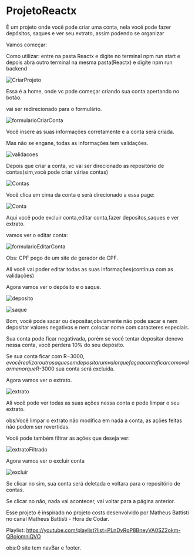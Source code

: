 # ProjetoReactx
È um projeto onde você pode criar uma conta, nela você pode fazer depósitos, saques e ver seu extrato, assim podendo se organizar

Vamos começar:

Como utilizar:
entre na pasta Reactx e digite no terminal npm run start e depois abra outro terminal na mesma pasta(Reactx) e digite npm run backend

![CriarProjeto](https://user-images.githubusercontent.com/119535029/208479829-7d667ccf-b854-4fe5-bbcc-6d944c62fb6a.png)

Essa é a home, onde vc pode começar criando sua conta apertando no botão.

vai ser redirecionado para o formulário.

![formularioCriarConta](https://user-images.githubusercontent.com/119535029/208480840-98a5c365-4942-4add-aa19-b9a81ad8de31.png)

Você insere as suas informações corretamente e a conta será criada.

Mas não se engane, todas as informações tem validações.

![validacoes](https://user-images.githubusercontent.com/119535029/208481842-669c8969-d5a5-4fa0-827a-206c1bd03073.png)

Depois que criar a conta, vc vai ser direcionado as repositório de contas(sim,você pode criar várias contas)

![Contas](https://user-images.githubusercontent.com/119535029/208483021-164ac755-de9e-4e8b-8dc9-5c14aa997e68.png)

Você clica em cima da conta e será direcionado a essa page:

![Conta](https://user-images.githubusercontent.com/119535029/208483357-9bfa5a11-402f-4544-94dc-35f1f41444f3.png)

Aqui você pode excluir conta,editar conta,fazer depositos,saques e ver extrato.

vamos ver o editar conta:

![formularioEditarConta](https://user-images.githubusercontent.com/119535029/208483945-d8c8e1f0-5f53-494c-b7b6-4aac1c2c7eb0.png)

Obs: CPF pego de um site de gerador de CPF.

Ali você vai poder editar todas as suas informações(continua com as validações)

Agora vamos ver o depósito e o saque.

![deposito](https://user-images.githubusercontent.com/119535029/208485863-8029db00-61d3-4fb7-a8d4-9e2ff7fbcad2.png)

![saque](https://user-images.githubusercontent.com/119535029/208485935-8b8864f5-8ddf-4094-ba00-3d13d584741c.png)

Bom, você pode sacar ou depositar,obviamente não pode sacar e nem depositar valores negativos e nem colocar nome com caracteres especiais.

Sua conta pode ficar negativada, porém se você tentar depositar denovo nessa conta, você perdera 10% do seu depósito.

Se sua conta ficar com R$-3000,e você realizar outro saque sem depositar um valor que faça a conta ficar com o valor menor que R$-3000 sua conta será excluida.

Agora vamos ver o extrato.

![extrato](https://user-images.githubusercontent.com/119535029/208486973-2d13b3f7-49f8-4371-8bcd-164ac68a9e84.png)

Ali você pode ver todas as suas ações nessa conta e pode limpar o seu extrato.

obs:Você limpar o extrato não modifica em nada a conta, as ações feitas não podem ser revertidas.

Você pode também filtrar as ações que deseja ver:

![extratoFiltrado](https://user-images.githubusercontent.com/119535029/208487425-44533056-3eb9-49b4-af82-e9891438765d.png)

Agora vamos ver o excluir conta

![excluir](https://user-images.githubusercontent.com/119535029/208489107-d1a74be5-bd97-4ad6-9716-fa0c9682d74a.png)

Se clicar no sim, sua conta será deletada e voltara para o repositório de contas.

Se clicar no não, nada vai acontecer, vai voltar para a página anterior.

Esse projeto é inspirado no projeto costs desenvolvido por Matheus Battisti no canal Matheus Battisti - Hora de Codar.

Playlist: https://youtube.com/playlist?list=PLnDvRpP8BneyVA0SZ2okm-QBojomniQVO

obs:O site tem navBar e footer.





